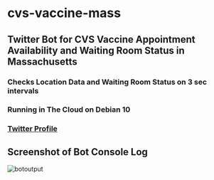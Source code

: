 # cvs-vaccine-mass
## Twitter Bot for CVS Vaccine Appointment Availability and Waiting Room Status in Massachusetts
### Checks Location Data and Waiting Room Status on 3 sec intervals
### Running in The Cloud on Debian 10

### [Twitter Profile](http://www.twitter.com/MASS_VAX)

## Screenshot of Bot Console Log
![botoutput](https://user-images.githubusercontent.com/55890162/110277887-28c07e00-7fa4-11eb-909f-ddee79c46cc6.jpg)
